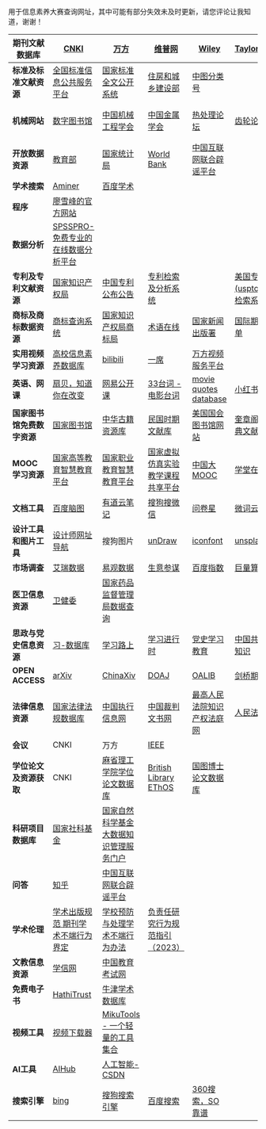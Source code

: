 用于信息素养大赛查询网址，其中可能有部分失效未及时更新，请您评论让我知道，谢谢！

| **期刊文献数据库**     | [CNKI](https://www.cnki.net/)                                                                                          | [万方](https://www.wanfangdata.com.cn/)                                                           | [维普网](https://wwwv3.cqvip.com/)                                                      | [Wiley](https://onlinelibrary.wiley.com)                           | [Taylor\&Francis](https://www.tandfonline.com/)                                         | [Web of Science](https://webofscience.clarivate.cn/wos/alldb/basic-search) | [PubMed](https://pubmed.ncbi.nlm.nih.gov/)                       | [springer](https://link.springer.com/) | [acm](https://dl.acm.org/)     | [iopscience](https://iopscience.iop.org/) | [IEEE Xplore](https://xploreqa.ieee.org/Xplore/home.jsp) | [ScienceDirect](https://www.sciencedirect.com/) | [sage](https://journals.sagepub.com/) |
| --------------- | ---------------------------------------------------------------------------------------------------------------------- | ----------------------------------------------------------------------------------------------- | ------------------------------------------------------------------------------------ | ------------------------------------------------------------------ | --------------------------------------------------------------------------------------- | -------------------------------------------------------------------------- | ---------------------------------------------------------------- | -------------------------------------- | ------------------------------ | ----------------------------------------- | -------------------------------------------------------- | ----------------------------------------------- | ------------------------------------- |
| **标准及标准文献资源**   | [全国标准信息公共服务平台](http://std.samr.gov.cn/gb)                                                                              | [国家标准全文公开系统](https://openstd.samr.gov.cn/bzgk/gb/)                                              | [住房和城乡建设部](https://www.mohurd.gov.cn/)                                               | [中图分类号](https://www.clcindex.com/category/)                        |                                                                                         |                                                                            |                                                                  |                                        |                                |                                           |                                                          |                                                 |                                       |
| **机械网站**        | [数字图书馆](https://www.cmes.org/library)                                                                                  | [中国机械工程学会](https://www.cmes.org/cmes)                                                           | [中国金属学会](http://www.csm.org.cn/)                                                     | [热处理论坛](http://rclbbs.com/)                                        | [齿轮论坛](http://www.gearbbs.net/)                                                         | [CAD之家](https://www.cadhome.com.cn/)                                       | [标准查询-螺丝街](http://standard.luosijie.com/)                        |                                        |                                |                                           |                                                          |                                                 |                                       |
| **开放数据资源**      | [教育部](http://www.moe.gov.cn/)                                                                                          | [国家统计局](https://data.stats.gov.cn/index.htm)                                                    | [World Bank](https://data.worldbank.org.cn/)                                         | [中国互联网联合辟谣平台](https://www.piyao.org.cn/index.htm)                  |                                                                                         |                                                                            |                                                                  |                                        |                                |                                           |                                                          |                                                 |                                       |
| **学术搜索**        | [Aminer](https://www.aminer.cn)                                                                                        | [百度学术](https://xueshu.baidu.com/)                                                               |                                                                                      |                                                                    |                                                                                         |                                                                            |                                                                  |                                        |                                |                                           |                                                          |                                                 |                                       |
| **程序**          | [廖雪峰的官方网站](https://www.liaoxuefeng.com/)                                                                               |                                                                                                 |                                                                                      |                                                                    |                                                                                         |                                                                            |                                                                  |                                        |                                |                                           |                                                          |                                                 |                                       |
| **数据分析**        | [SPSSPRO-免费专业的在线数据分析平台](https://www.spsspro.com/)                                                                      |                                                                                                 |                                                                                      |                                                                    |                                                                                         |                                                                            |                                                                  |                                        |                                |                                           |                                                          |                                                 |                                       |
| **专利及专利文献资源**   | [国家知识产权局](https://www.cnipa.gov.cn/)                                                                                   | [中国专利公布公告](http://epub.cnipa.gov.cn/)                                                           | [专利检索及分析系统](https://pss-system.cponline.cnipa.gov.cn/)                               |                                                                    | [美国专利商标局(uspto)的专利检索系统PPS](https://ppubs.uspto.gov/pubwebapp/static/pages/landing.html) | [欧盟专利局的espacenet](https://worldwide.espacenet.com/)                        |                                                                  |                                        |                                |                                           |                                                          |                                                 |                                       |
| **商标及商标数据资源**   | [商标查询系统](https://sbj.cnipa.gov.cn/sbj/sbcx/)                                                                           | [国家知识产权局商标局](https://sbj.cnipa.gov.cn/)                                                         | [术语在线](https://www.termonline.cn/index)                                              | [国家新闻出版署](https://www.nppa.gov.cn/bsfw/cyjghcpcx/)                 | [国际期刊预警名单](https://earlywarning.fenqubiao.com/#/README)                                 |                                                                            |                                                                  |                                        |                                |                                           |                                                          |                                                 |                                       |
| **实用视频学习资源**    | [高校信息素养数据库](https://suyang.zxhnzq.com/)                                                                                | [bilibili](https://www.bilibili.com/)                                                           | [一席](https://www.yixi.tv)                                                            | [万方视频 服务平台](https://video.wanfangdata.com.cn/index.html)           |                                                                                         |                                                                            |                                                                  |                                        |                                |                                           |                                                          |                                                 |                                       |
| **英语、网课**       | [扇贝，知道你在改变](https://web.shanbay.com/web/main/index)                                                                    | [网易公开课](https://open.163.com)                                                                   | [33台词 - 电影台词](https://33.agilestudio.cn/)                                            | [movie quotes database](https://www.quodb.com/)                    | [小红书](https://www.xiaohongshu.com/explore)                                              |                                                                            |                                                                  |                                        |                                |                                           |                                                          |                                                 |                                       |
| **国家图书馆免费数字资源** | [国家图书馆](http://www.nlc.cn/)                                                                                            | [中华古籍资源库](http://read.nlc.cn/thematDataSearch/toGujiIndex)                                      | [民国时期文献库](http://read.nlc.cn/specialResourse/minguoIndex)                            | [美国国会图书馆网站](https://www.loc.gov/)                                  | [奎章阁-中国古典文献系统](https://www.wenxianxue.cn/)                                              |                                                                            |                                                                  |                                        |                                |                                           |                                                          |                                                 |                                       |
| **MOOC学习资源**    | [国家高等教育智慧教育平台](https://higher.smartedu.cn/)                                                                            | [国家职业教育智慧教育平台](https://vocational.smartedu.cn/)                                                 | [国家虚拟仿真实验教学课程共享平台](http://www.ilab-x.com)                                            | [中国大MOOC](https://www.icourse163.org/)                             | [学堂在线](https://www.xuetangx.com)                                                        | [智慧树](https://www.zhihuishu.com/)                                          | [学银在线](https://www.xueyinonline.com/)                            | [EDX网站](https://www.edx.org/)          |                                |                                           |                                                          |                                                 |                                       |
| **文档工具**        | [百度脑图](https://naotu.baidu.com/)                                                                                       | [有道云笔记](https://note.youdao.com/)                                                               | [搜狗搜微信](https://weixin.sogou.com/)                                                   | [问卷星](https://www.wjx.cn/login.aspx)                               | [微词云](https://www.weiciyun.com/)                                                        | [求字体](https://www.qiuziti.com/)                                            | [识字体](https://www.likefont.com/)                                 |                                        |                                |                                           |                                                          |                                                 |                                       |
| **设计工具和图片工具**   | [设计师网址导航](https://ixianzhi.com/cn/index.html)                                                                          | 搜狗图片                                                                                            | [unDraw](https://undraw.co/)                                                         | [iconfont](https://www.iconfont.cn)                                | [unsplash](https://unsplash.com)                                                        | [pixabay](https://pixabay.com/)                                            | [hiplot作图工具](https://hiplot.com.cn/cloud-tool/drawing-tool/list) | [百度图片](https://image.baidu.com/)       | [搜狗图片](https://pic.sogou.com/) | [360图片](https://image.so.com/)            | [必应图片](https://cn.bing.com/visualsearch)                 |                                                 |                                       |
| **市场调查**        | [艾瑞数据](https://www.iresearch.cn/)                                                                                      | [易观数据](https://www.fxbaogao.com/)                                                               | [生意参谋](https://sycm.taobao.com/)                                                     | [百度指数](https://index.baidu.com/)                                   | [巨量算数](https://trendinsight.oceanengine.com/)                                           | [360 趋 势](https://trends.so.com/)                                          |                                                                  |                                        |                                |                                           |                                                          |                                                 |                                       |
| **医卫信息资源**      | [卫健委](http://www.nhc.gov.cn/)                                                                                          | [国家药品监督管理局数据查询](https://www.nmpa.gov.cn/datasearch/home-index.html)                             |                                                                                      |                                                                    |                                                                                         |                                                                            |                                                                  |                                        |                                |                                           |                                                          |                                                 |                                       |
| **思政与党史信息资源**   | [习-数据库](http://jhsjk.people.cn/)                                                                                       | [学习路上](http://cpc.people.com.cn/xuexi/#)                                                        | [学习进行时](http://www.news.cn/politics/xxjxs/index.htm)                                 | [党史学习教育](http://dangshi.people.com.cn/)                            | [中国共产党基本知识](http://dangjian.people.com.cn/GB/436844/index.html)                         | [共产党员网学习平台](https://www.12371.cn/special/xxzd/)                            |                                                                  |                                        |                                |                                           |                                                          |                                                 |                                       |
| **OPEN ACCESS** | [arXiv](https://arxiv.org)                                                                                             | [ChinaXiv](http://www.chinaxiv.org)                                                             | [DOAJ](https://doaj.org)                                                             | [OALIB](https://www.oalib.com)                                     | [剑桥期刊数据库](https://www.cambridge.org/core)                                               |                                                                            |                                                                  |                                        |                                |                                           |                                                          |                                                 |                                       |
| **法律信息资源**      | [国家法律法规数据库](https://flk.npc.gov.cn)                                                                                    | [中国执行信息网](http://zxgk.court.gov.cn)                                                             | [中国裁判文书网](https://wenshu.court.gov.cn)                                               | [最高人民法院知识产权法庭网](http://ipc.court.gov.cn)                           | [人民法院案例库](https://rmfyalk.court.gov.cn/)                                                |                                                                            |                                                                  |                                        |                                |                                           |                                                          |                                                 |                                       |
| **会议**          | CNKI                                                                                                                   | 万方                                                                                              | [IEEE](https://www.ieee.org/conferences/index.html)                                  |                                                                    |                                                                                         |                                                                            |                                                                  |                                        |                                |                                           |                                                          |                                                 |                                       |
| **学位论文及资源获取**   | CNKI                                                                                                                   | [麻省理工学院学位论文数据库](https://dspace.mit.edu/)                                                        | [British Library EThOS](https://ethos.bl.uk/Home.do?new=1)                           | [国图博士论文数据库](http://read.nlc.cn/allSearch/searchList?searchType=65) |                                                                                         |                                                                            |                                                                  |                                        |                                |                                           |                                                          |                                                 |                                       |
| **科研项目数据库**     | [国家社科基金](http://fz.people.com.cn/skygb/sk/index.php/index/index/4541)                                                  | [国家自然科学基金大数据知识管理服务门户](https://kd.nsfc.cn/)                                                      |                                                                                      |                                                                    |                                                                                         |                                                                            |                                                                  |                                        |                                |                                           |                                                          |                                                 |                                       |
| **问答**          | [知乎](https://www.zhihu.com/)                                                                                           | [中国互联网联合辟谣平台](https://www.piyao.org.cn/pysjk/frontsql.htm)                                      |                                                                                      |                                                                    |                                                                                         |                                                                            |                                                                  |                                        |                                |                                           |                                                          |                                                 |                                       |
| **学术伦理**        | [学术出版规范 期刊学术不端行为界定](https://www.cdutcm.edu.cn/Upload/kjc/ContentManage/Article/File/2020/11/23/202011231026512298.pdf) | [学校预防与处理学术不端行为办法](http://www.moe.gov.cn/srcsite/A02/s5911/moe_621/201607/t20160718_272156.html) | [负责任研究行为规范指引（2023）](https://www.most.gov.cn/kjbgz/202312/W020231221582942330036.pdf) |                                                                    |                                                                                         |                                                                            |                                                                  |                                        |                                |                                           |                                                          |                                                 |                                       |
| **文教信息资源**      | [学信网](https://www.chsi.com.cn/)                                                                                        | [中国教育考试网](https://www.neea.edu.cn/)                                                             |                                                                                      |                                                                    |                                                                                         |                                                                            |                                                                  |                                        |                                |                                           |                                                          |                                                 |                                       |
| **免费电子书**       | [HathiTrust](https://www.hathitrust.org/)                                                                              | [牛津学术数据库](https://academic.oup.com/)                                                            |                                                                                      |                                                                    |                                                                                         |                                                                            |                                                                  |                                        |                                |                                           |                                                          |                                                 |                                       |
| **视频工具**        | [视频下载器](https://tools.miku.ac/youtube_dl/)                                                                             | [MikuTools - 一个轻量的工具集合](https://tools.miku.ac/)                                                 |                                                                                      |                                                                    |                                                                                         |                                                                            |                                                                  |                                        |                                |                                           |                                                          |                                                 |                                       |
| **AI工具**        | [AIHub](https://www.aihub.cn/)                                                                                         | [人工智能- CSDN](https://so.csdn.net/so/search?spm=1001.2015.3001.4498\&q=人工智能\&t=\&u=)             |                                                                                      |                                                                    |                                                                                         |                                                                            |                                                                  |                                        |                                |                                           |                                                          |                                                 |                                       |
| **搜索引擎**        | [bing](https://cn.bing.com/)                                                                                           | [搜狗搜索引擎](https://www.sogou.com/)                                                                | [百度搜索](https://www.baidu.com/)                                                       | [360搜索，SO靠谱](https://www.so.com/)                                  |                                                                                         |                                                                            |                                                                  |                                        |                                |                                           |                                                          |                                                 |                                       |
